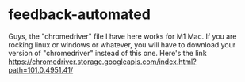 # feedback-automated

Guys, the "chromedriver" file I have here works for M1 Mac. If you are rocking linux or windows or whatever, you will have to download your version of "chromedriver" instead of this one. Here's the link https://chromedriver.storage.googleapis.com/index.html?path=101.0.4951.41/
